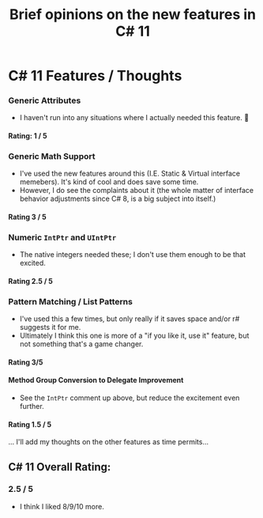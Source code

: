﻿---
tags: blog, thoughts, CSharp, DotNet
title: Brief opinions on the new features in C# 11
quicklink: CSharp11Opinions
published: 10/23/2023 19:11:00
---

# C# 11 Features / Thoughts

### Generic Attributes
- I haven't run into any situations where I actually needed this feature. 🫤
#### Rating: 1 / 5

### Generic Math Support
- I've used the new features around this (I.E. Static & Virtual interface memebers). It's kind of cool and does save some time. 
- However, I do see the complaints about it (the whole matter of interface behavior adjustments since C# 8, is a big subject into itself.)
#### Rating 3 / 5

### Numeric `IntPtr` and `UIntPtr` 
- The native integers needed these; I don't use them enough to be that excited.
#### Rating 2.5 / 5

### Pattern Matching / List Patterns

- I've used this a few times, but only really if it saves space and/or r# suggests it for me. 
- Ultimately I think this one is more of a "if you like it, use it" feature, but not something that's a game changer.
#### Rating 3/5

#### Method Group Conversion to Delegate Improvement
- See the `IntPtr` comment up above, but reduce the excitement even further.
#### Rating 1.5 / 5

... I'll add my thoughts on the other features as time permits...

## C# 11 Overall Rating:
### 2.5 / 5 
- I think I liked 8/9/10 more. 


